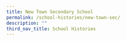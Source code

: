 ```yaml
---
title: New Town Secondary School
permalink: /school-histories/new-town-sec/
description: ""
third_nav_title: School Histories
---
```

